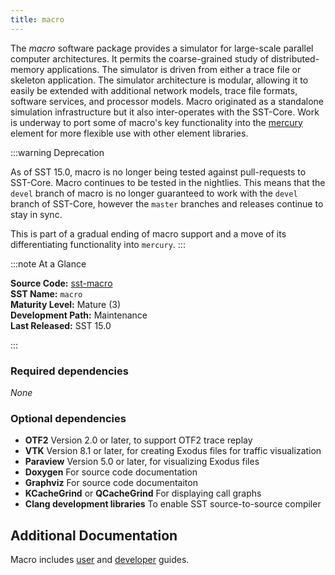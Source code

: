 ```yaml
---
title: macro
---
```


The *macro* software package provides a simulator for large-scale parallel computer architectures. It permits the coarse-grained study of distributed-memory applications. The simulator is driven from either a trace file or skeleton application. The simulator architecture is modular, allowing it to easily be extended with additional network models, trace file formats, software services, and processor models. Macro originated as a standalone simulation infrastructure but it also inter-operates with the SST-Core. Work is underway to port some of macro's key functionality into the [mercury](../mercury/intro) element for more flexible use with other element libraries.

:::warning Deprecation

As of SST 15.0, macro is no longer being tested against pull-requests to SST-Core. Macro continues to be tested in the nightlies. This means that the `devel` branch of macro is no longer guaranteed to work with the `devel` branch of SST-Core, however the `master` branches and releases continue to stay in sync.

This is part of a gradual ending of macro support and a move of its differentiating functionality into `mercury`.
:::

:::note At a Glance

**Source Code:** [sst-macro](https://github.com/sstsimulator/sst-macro) &nbsp;  
**SST Name:** `macro` &nbsp;  
**Maturity Level:** Mature (3) &nbsp;  
**Development Path:** Maintenance &nbsp;   
**Last Released:** SST 15.0

:::

### Required dependencies
*None*

### Optional dependencies
* **OTF2** Version 2.0 or later, to support OTF2 trace replay
* **VTK** Version 8.1 or later, for creating Exodus files for traffic visualization
* **Paraview** Version 5.0 or later, for visualizing Exodus files
* **Doxygen** For source code documentation
* **Graphviz** For source code documentaiton
* **KCacheGrind** or **QCacheGrind** For displaying call graphs
* **Clang development libraries** To enable SST source-to-source compiler

## Additional Documentation
Macro includes [user](https://github.com/sstsimulator/sst-macro/blob/v13.1.0_beta/docs/manual/manual.md) and [developer](https://github.com/sstsimulator/sst-macro/blob/v13.1.0_beta/docs/developer/developer.md) guides. 

